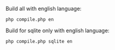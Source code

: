 Build all with english language:
```
php compile.php en
```
Build for sqlite only with english language:
```
php compile.php sqlite en
```